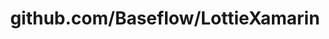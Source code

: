---
layout: post
title: github.com/Baseflow/LottieXamarin
categories: link
tags: [انگلیسی, برنامه‌نویسی]
---